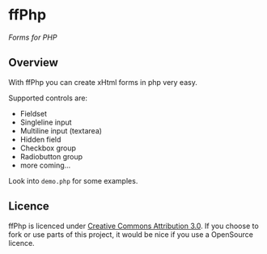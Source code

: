 ffPhp
=====
_Forms for PHP_

Overview
--------

With ffPhp you can create xHtml forms in php very easy.

Supported controls are:

 * Fieldset
 * Singleline input
 * Multiline input (textarea)
 * Hidden field
 * Checkbox group
 * Radiobutton group
 * more coming...

Look into `demo.php` for some examples.

Licence
-------

ffPhp is licenced under [Creative Commons Attribution 3.0][1]. If you
choose to fork or use parts of this project, it would be nice if you use a
OpenSource licence.

  [1]: http://creativecommons.org/licenses/by/3.0/